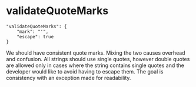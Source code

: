 # validateQuoteMarks

    "validateQuoteMarks": {
        "mark": "'",
        "escape": true
    }

We should have consistent quote marks. Mixing the two causes
overhead and confusion. All strings should use single
quotes, however double quotes are allowed only in cases
where the string contains single quotes and the developer
would like to avoid having to escape them. The goal is
consistency with an exception made for readability.
